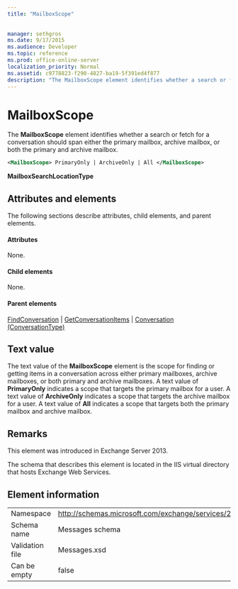 ```yaml
---
title: "MailboxScope"
 
 
manager: sethgros
ms.date: 9/17/2015
ms.audience: Developer
ms.topic: reference
ms.prod: office-online-server
localization_priority: Normal
ms.assetid: c9778823-f290-4827-ba19-5f391ed4f877
description: "The MailboxScope element identifies whether a search or fetch for a conversation should span either the primary mailbox, archive mailbox, or both the primary and archive mailbox."
---
```


# MailboxScope

The **MailboxScope** element identifies whether a search or fetch for a conversation should span either the primary mailbox, archive mailbox, or both the primary and archive mailbox. 
  
```XML
<MailboxScope> PrimaryOnly | ArchiveOnly | All </MailboxScope>
```

 **MailboxSearchLocationType**
## Attributes and elements

The following sections describe attributes, child elements, and parent elements.
  
#### Attributes

None.
  
#### Child elements

None.
  
#### Parent elements

[FindConversation](findconversation.md) | [GetConversationItems](getconversationitems.md) | [Conversation (ConversationType)](conversation-conversationtype.md)
  
## Text value

The text value of the **MailboxScope** element is the scope for finding or getting items in a conversation across either primary mailboxes, archive mailboxes, or both primary and archive mailboxes. A text value of **PrimaryOnly** indicates a scope that targets the primary mailbox for a user. A text value of **ArchiveOnly** indicates a scope that targets the archive mailbox for a user. A text value of **All** indicates a scope that targets both the primary mailbox and archive mailbox. 
  
## Remarks

This element was introduced in Exchange Server 2013.
  
The schema that describes this element is located in the IIS virtual directory that hosts Exchange Web Services.
  
## Element information

|||
|:-----|:-----|
|Namespace  <br/> |http://schemas.microsoft.com/exchange/services/2006/messages  <br/> |
|Schema name  <br/> |Messages schema  <br/> |
|Validation file  <br/> |Messages.xsd  <br/> |
|Can be empty  <br/> |false  <br/> |
   

